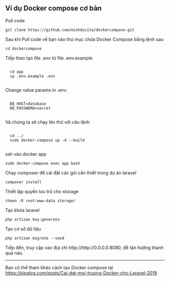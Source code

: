 <article class="markdown-body entry-content container-lg" itemprop="text">
  <h1>Ví dụ Docker compose cơ bản</h1>
  <p>Pull code</p>
  <pre><code>git clone https://github.com/minhducita/dockercompose.git</code></pre> 
  <p>Sau khi Pull code về bạn vào thư mục chứa Docker Compose bằng lệnh sau</p>
  <pre><code>cd dockercompose</code></pre> 
  <p>Tiếp theo tạo file .env từ file .env.example<p>
  <pre><code>
  cd app
  cp .env.example .env
  </code></pre>
  <p>Change value params in .env:</p>
  <pre><code>
  DB_HOST=database
  DB_PASSWORD=secret
  </code></pre>
  
  
  <p>Và chúng ta sẽ chạy lên thử với câu lệnh</p>
  <pre><code>
  cd ../
  sudo docker-compose up -d --build
  </code></pre>
  
  <p>ssh vào docker app</p>
  <pre><code>sudo docker-compose exec app bash</code></pre>
  
  <p>Chạy composer để cài đặt các gói cần thiết trong dự án laravel</p>
  <pre><code>composer install</code></pre> 
  

<p>Thiết lập quyền lưu trữ cho storage</p>
<pre><code>chown -R root:www-data storage/</code></pre>
<p>Tạo khóa laravel</p>
<pre><code>php artisan key:generate</code></pre>

<p>Tạo cơ sở dữ liệu</p>
<pre><code>php artisan migrate --seed</code></pre>
  
<p>Tiếp đến, truy cập vào địa chỉ http://http://0.0.0.0:8080, để tận hưởng thành quả nào.</p>
<hr>
<p>Bạn có thể tham khảo cách tạo Docker compose tại <a href="https://kipalog.com/posts/Cai-dat-moi-truong-Docker-cho-Laravel-2019" rel="nofollow">https://kipalog.com/posts/Cai-dat-moi-truong-Docker-cho-Laravel-2019</a></p>
</article>
